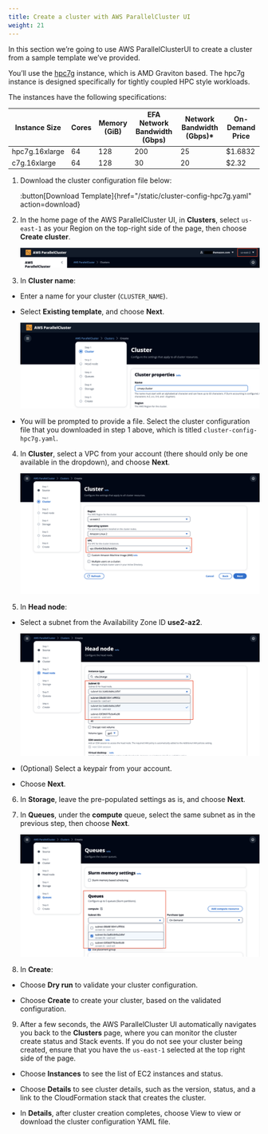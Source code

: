 ```yaml
---
title: Create a cluster with AWS ParallelCluster UI
weight: 21
--- 
```


In this section we’re going to use AWS ParallelClusterUI to create a cluster from a sample template we’ve provided.

You’ll use the [hpc7g](https://aws.amazon.com/ec2/instance-types/hpc7g/) instance, which is AMD Graviton based. The hpc7g instance is designed specifically for tightly coupled HPC style workloads.

The instances have the following specifications:

| Instance Size  | Cores | Memory (GiB) | EFA Network Bandwidth (Gbps) | Network Bandwidth (Gbps)* | On-Demand Price |
| -------------- | ----- | ------------ | ---------------------------- | ------------------------- | --------------- |
| hpc7g.16xlarge | 64    | 128          | 200                          | 25                        | $1.6832           |
| c7g.16xlarge   | 64    | 128          | 30                           | 20                        | $2.32       |

1. Download the cluster configuration file below:

    :button[Download Template]{href="/static/cluster-config-hpc7g.yaml" action=download}

2. In the home page of the AWS ParallelCluster UI, in **Clusters**, select `us-east-1` as your Region on the top-right side of the page, then choose **Create cluster**.

    ![Create cluster - Region](/static/images/1-createcluster-region.png)

3. In **Cluster name**:

* Enter a name for your cluster (`CLUSTER_NAME`). 

* Select **Existing template**, and choose **Next**.

    ![Create cluster - name](/static/images/1-createcluster-name.png)

* You will be prompted to provide a file. Select the cluster configuration file that you downloaded in step 1 above, which is titled `cluster-config-hpc7g.yaml`.

4. In **Cluster**, select a VPC from your account (there should only be one available in the dropdown), and choose **Next**. 

    ![Create cluster - VPC](/static/images/1-createcluster-vpc.png)

5. In **Head node**:

* Select a subnet from the Availability Zone ID **use2-az2**.
   
    ![Create cluster - subnet](/static/images/1-createcluster-subnet.png)

* (Optional) Select a keypair from your account. 

* Choose **Next**.

6. In **Storage**, leave the pre-populated settings as is, and choose **Next**.

7. In **Queues**, under the **compute** queue, select the same subnet as in the previous step, then choose **Next**.

    ![Create cluster - queue subnet](/static/images/1-createcluster-queuesubnet.png)

8. In **Create**:

* Choose **Dry run** to validate your cluster configuration. 

* Choose **Create** to create your cluster, based on the validated configuration. 

9. After a few seconds, the AWS ParallelCluster UI automatically navigates you back to the **Clusters** page, where you can monitor the cluster create status and Stack events. If you do not see your cluster being created, ensure that you have the `us-east-1` selected at the top right side of the page. 

* Choose **Instances** to see the list of EC2 instances and status.

* Choose **Details** to see cluster details, such as the version, status, and a link to the CloudFormation stack that creates the cluster.

* In **Details**, after cluster creation completes, choose View to view or download the cluster configuration YAML file.
